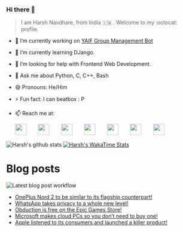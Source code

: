 ### Hi there 👋

> I am Harsh Navdhare, from India :india: . Welcome to my :octocat: profile.

* 🔭 I’m currently working on [YAIF Group Management Bot](https://github.com/YAIFoundation/YAR_Manager_Bot)
* 🌱 I’m currently learning DJango.
* 🤔 I’m looking for help with Frontend Web Development.
* 💬 Ask me about Python, C, C++, Bash
* 😄 Pronouns: He/Him
* ⚡ Fun fact: I can beatbox : P
* 📫 Reach me at: 
 

    [<img src="https://simpleicons.org/icons/instagram.svg" width="30">](https://www.instagram.com/plus_infinity.hn) &nbsp;&nbsp;&nbsp;&nbsp;&nbsp;&nbsp;
    [<img src="https://simpleicons.org/icons/facebook.svg" width="30">](https://www.facebook.com/harsh.navdhare.infinity) &nbsp;&nbsp;&nbsp;&nbsp;&nbsp;&nbsp; 
    [<img src="https://simpleicons.org/icons/twitter.svg" width="30">](https://twitter.com/hnavdhare) &nbsp;&nbsp;&nbsp;&nbsp;&nbsp;&nbsp; 
    [<img src="https://simpleicons.org/icons/xdadevelopers.svg" width="30">](https://forum.xda-developers.com/member.php?u=8122486) &nbsp;&nbsp;&nbsp;&nbsp;&nbsp;&nbsp; 
    [<img src="https://simpleicons.org/icons/telegram.svg" width="30">](https://t.me/infinitEplus) &nbsp;&nbsp;&nbsp;&nbsp;&nbsp;&nbsp;
    [<img src="https://simpleicons.org/icons/snapchat.svg" width="30">](https://www.snapchat.com/add/plus.infinity) &nbsp;&nbsp;&nbsp;&nbsp;&nbsp;&nbsp; 
    [<img src="https://simpleicons.org/icons/gmail.svg" width="30">](mailto:navdhareharsh2001@gmail.com)

 
 

![Harsh's github stats](https://github-readme-stats-infinity-plus.vercel.app/api?username=infinity-plus&show_icons=true&count_private=true&theme=dark) [![Harsh's WakaTime Stats](https://github-readme-stats-infinity-plus.vercel.app/api/wakatime?username=infinity_plus&theme=dark)](https://wakatime.com/@infinity_plus)

# Blog posts

![Latest blog post workflow](https://github.com/infinity-plus/infinity-plus/workflows/Latest%20blog%20post%20workflow/badge.svg)

<!-- BLOG-POST-LIST:START -->
- [OnePlus Nord 2 to be similar to its flagship counterpart!](https://spadebee.com/2021/07/18/oneplus-nord-2-to-be-similar-to-its-flagship-counterpart/?utm_source=rss&utm_medium=rss&utm_campaign=oneplus-nord-2-to-be-similar-to-its-flagship-counterpart)
- [WhatsApp takes privacy to a whole new level!](https://spadebee.com/2021/07/17/whatsapp-takes-privacy-to-a-whole-new-level/?utm_source=rss&utm_medium=rss&utm_campaign=whatsapp-takes-privacy-to-a-whole-new-level)
- [Obduction is free on the Epic Games Store!](https://spadebee.com/2021/07/17/obduction-is-free-on-the-epic-games-store/?utm_source=rss&utm_medium=rss&utm_campaign=obduction-is-free-on-the-epic-games-store)
- [Microsoft makes cloud PCs so you don’t need to buy one!](https://spadebee.com/2021/07/15/microsoft-makes-cloud-pcs-so-you-dont-need-to-buy-one/?utm_source=rss&utm_medium=rss&utm_campaign=microsoft-makes-cloud-pcs-so-you-dont-need-to-buy-one)
- [Apple listened to its consumers and launched a killer product!](https://spadebee.com/2021/07/14/apple-listened-to-its-consumers-and-launched-a-killer-product/?utm_source=rss&utm_medium=rss&utm_campaign=apple-listened-to-its-consumers-and-launched-a-killer-product)
<!-- BLOG-POST-LIST:END -->
